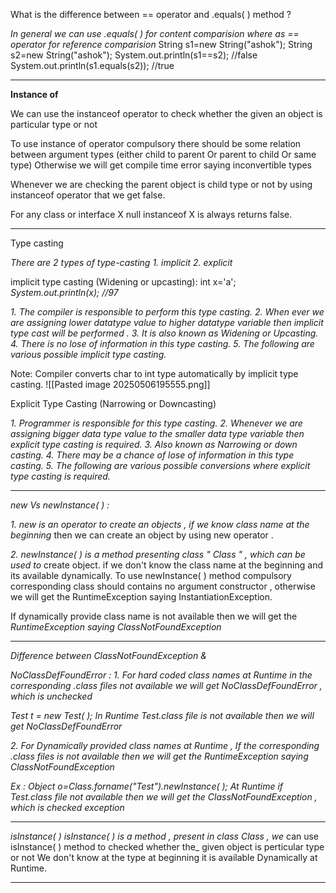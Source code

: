 What is the difference between == operator and .equals( ) method ?

_In general we can use .equals( ) for content comparision where as == operator_
_for reference comparision_
String s1=new String("ashok");
String s2=new String("ashok");
System.out.println(s1==s2); //false
System.out.println(s1.equals(s2)); //true

--------


**Instance of**

We can use the instanceof operator to check whether the given an object is
particular type or not

To use instance of operator compulsory there should be some relation between
argument types (either child to parent Or parent to child Or same type)
Otherwise we will get compile time error saying inconvertible types

Whenever we are checking the parent object is child type or not by using
instanceof operator that we get false.

For any class or interface X null instanceof X is always returns false.

---------

Type casting

_There are 2 types of type-casting_
_1. implicit_
_2. explicit_

implicit type casting  (Widening or upcasting):
int x='a';
_System.out.println(x); //97_

_1. The compiler is responsible to perform this type casting._
_2. When ever we are assigning lower datatype value to higher datatype variable_
_then implicit type cast will be performed ._
_3. It is also known as Widening or Upcasting._
_4. There is no lose of information in this type casting._
_5. The following are various possible implicit type casting._

Note: Compiler converts char to int type automatically by implicit type casting.
![[Pasted image 20250506195555.png]]

Explicit Type Casting (Narrowing or Downcasting)

_1. Programmer is responsible for this type casting._
_2. Whenever we are assigning bigger data type value to the smaller data type_
_variable then explicit type casting is required._
_3. Also known as Narrowing or down casting._
_4. There may be a chance of lose of information in this type casting._
_5. The following are various possible conversions where explicit type casting is_
_required._

----------
_new Vs newInstance( ) :_

_1. new is an operator to create an objects , if we know class name at the beginning_
then we can create an object by using new operator .

_2. newInstance( ) is a method presenting class " Class " , which can be used to_
create object. if we don't know the class name at the beginning and its available dynamically. To use newInstance( ) method compulsory corresponding class should contains no argument constructor , otherwise we will get the RuntimeException saying InstantiationException.

If dynamically provide class name is not available then we will get the
_RuntimeException saying ClassNotFoundException_

--------
_Difference between ClassNotFoundException &_

_NoClassDefFoundError :_
_1. For hard coded class names at Runtime in the corresponding .class files not_
_available we will get NoClassDefFoundError , which is unchecked_

_Test t = new Test( );_
_In Runtime Test.class file is not available then we will get_
_NoClassDefFoundError_

_2. For Dynamically provided class names at Runtime , If the corresponding .class_
_files is not available then we will get the RuntimeException saying_
_ClassNotFoundException_

_Ex : Object o=Class.forname("Test").newInstance( );_
_At Runtime if Test.class file not available then we will get the_
_ClassNotFoundException , which is checked exception_

----------
_isInstance( )_
_isInstance( ) is a method , present in class Class , we_ can use isInstance( ) method to checked whether the_ given object is perticular type or not We don't know at the type at beginning it is available Dynamically at Runtime.

-----

